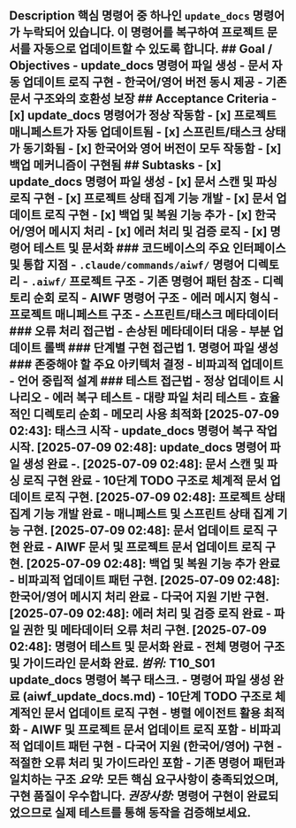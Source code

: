 ## Description 핵심 명령어 중 하나인 `update_docs` 명령어가 누락되어 있습니다. 이 명령어를 복구하여 프로젝트 문서를 자동으로 업데이트할 수 있도록 합니다. ## Goal / Objectives - update_docs 명령어 파일 생성 - 문서 자동 업데이트 로직 구현 - 한국어/영어 버전 동시 제공 - 기존 문서 구조와의 호환성 보장 ## Acceptance Criteria - [x] update_docs 명령어가 정상 작동함 - [x] 프로젝트 매니페스트가 자동 업데이트됨 - [x] 스프린트/태스크 상태가 동기화됨 - [x] 한국어와 영어 버전이 모두 작동함 - [x] 백업 메커니즘이 구현됨 ## Subtasks - [x] update_docs 명령어 파일 생성 - [x] 문서 스캔 및 파싱 로직 구현 - [x] 프로젝트 상태 집계 기능 개발 - [x] 문서 업데이트 로직 구현 - [x] 백업 및 복원 기능 추가 - [x] 한국어/영어 메시지 처리 - [x] 에러 처리 및 검증 로직 - [x] 명령어 테스트 및 문서화 ### 코드베이스의 주요 인터페이스 및 통합 지점 - `.claude/commands/aiwf/` 명령어 디렉토리 - `.aiwf/` 프로젝트 구조 - 기존 명령어 패턴 참조 - 디렉토리 순회 로직 - AIWF 명령어 구조 - 에러 메시지 형식 - 프로젝트 매니페스트 구조 - 스프린트/태스크 메타데이터 ### 오류 처리 접근법 - 손상된 메타데이터 대응 - 부분 업데이트 롤백 ### 단계별 구현 접근법 1. 명령어 파일 생성 ### 존중해야 할 주요 아키텍처 결정 - 비파괴적 업데이트 - 언어 중립적 설계 ### 테스트 접근법 - 정상 업데이트 시나리오 - 에러 복구 테스트 - 대량 파일 처리 테스트 - 효율적인 디렉토리 순회 - 메모리 사용 최적화 [2025-07-09 02:43]: 태스크 시작 - update_docs 명령어 복구 작업 시작. [2025-07-09 02:48]: update_docs 명령어 파일 생성 완료 -. [2025-07-09 02:48]: 문서 스캔 및 파싱 로직 구현 완료 - 10단계 TODO 구조로 체계적 문서 업데이트 로직 구현. [2025-07-09 02:48]: 프로젝트 상태 집계 기능 개발 완료 - 매니페스트 및 스프린트 상태 집계 기능 구현. [2025-07-09 02:48]: 문서 업데이트 로직 구현 완료 - AIWF 문서 및 프로젝트 문서 업데이트 로직 구현. [2025-07-09 02:48]: 백업 및 복원 기능 추가 완료 - 비파괴적 업데이트 패턴 구현. [2025-07-09 02:48]: 한국어/영어 메시지 처리 완료 - 다국어 지원 기반 구현. [2025-07-09 02:48]: 에러 처리 및 검증 로직 완료 - 파일 권한 및 메타데이터 오류 처리 구현. [2025-07-09 02:48]: 명령어 테스트 및 문서화 완료 - 전체 명령어 구조 및 가이드라인 문서화 완료. *범위:* T10_S01 update_docs 명령어 복구 태스크. - 명령어 파일 생성 완료 (aiwf_update_docs.md) - 10단계 TODO 구조로 체계적인 문서 업데이트 로직 구현 - 병렬 에이전트 활용 최적화 - AIWF 및 프로젝트 문서 업데이트 로직 포함 - 비파괴적 업데이트 패턴 구현 - 다국어 지원 (한국어/영어) 구현 - 적절한 오류 처리 및 가이드라인 포함 - 기존 명령어 패턴과 일치하는 구조 *요약:* 모든 핵심 요구사항이 충족되었으며, 구현 품질이 우수합니다. *권장사항:* 명령어 구현이 완료되었으므로 실제 테스트를 통해 동작을 검증해보세요.
